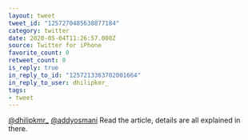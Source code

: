 ```yaml
---
layout: tweet
tweet_id: "1257270485638877184"
category: twitter
date: 2020-05-04T11:26:57.000Z
source: Twitter for iPhone
favorite_count: 0
retweet_count: 0
is_reply: true
in_reply_to_id: "1257213363702001664"
in_reply_to_user: dhilipkmr_
tags:
- tweet
---
```


[@dhilipkmr_](https://twitter.com/@dhilipkmr_) [@addyosmani](https://twitter.com/@addyosmani) Read the article, details are all explained in there.
